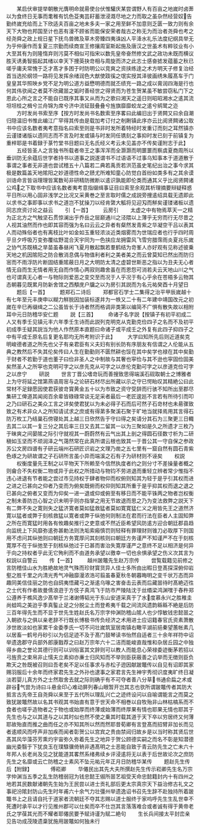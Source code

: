 <!-- { "loadSidebar": true } -->
　　某启伏审提举朝散光膺明命就昜使台伏惟驩庆某尝谓野人有百亩之地嵗时卤莾以为食终日无事而耄稚有饥色芟夷芸耔蓄泄浸溉尽地之力而取之虽杂然经营奴告勤终嵗充给而上下欣适夫百亩之地未多夫一家之用至鲜不加意则乏匮一致力则有余天下大物也邦国至计也恶有漫不顾省而能保安荣者哉古之称无为而治者尧舜也考之经尧舜之政上规日星下抚鸟兽微及草木旁臻四夷诛凶人平洚水礼乐法度纪纲具举无为乎仲康作而复夏三宗勤而续商宣王修攘周室斯起施及唐汉之世虽术有粹驳业有小大至其有为则隆惰弃则污莫不相似可指宋以数先皇帝奋然修文武之政功未既而横议胜天诱勇智振起其绪以幸天下捜英抉竒相与周旋而济之此志士感奋摅发蕴蓄之秋已嗟乎庸夫常愧于乏才髙才多困于时防明公以竞爽之资挟练逹之术方明天子修复治经首当选抡纲领一路将见发挥余绪润色大猷使跂徯之氓实授其泽彼画绣朱履髙车于门皇皇其华照映乡党不足为明公道方益懋明德而就丕绩充一路之成以膏润四海是行也何其伟欤闻之者莫不欣藏噐之姤时善经世之得贤而为苍生贺某虽不敏尝窃私门下之恩此心所之言之不能自已既序其事又从而为之歌曰湘天之遥日则昭昭湘水之逺其流坦坦桂之楫兮兰舟锦为席兮济中流钲鼓叠叠兮旌旗靡靡蛟龙之逺兮鹓鹭之迩
　　方时发尚书索至序【按方时发尚书名数索至序畧曰此编旧出于贤闗又曰余自潮归隠温旧书惟此编江广罕得其传由是载加考订付之剞劂镇此序亦云比阅贤闗诸公取书中应该名数者夷考意指名曰索至则是书非时发所着特经时发重订而刻之耳然镇亦云谨镂诸版以遗同志而不言及时发或镇与时发同任镌刻之事抑时发已刻于前镇复为重梓耶是书着録于菉竹堂书目题曰无名氏经义考云未见盖亦不传矣谨附志于此】
　　五经皆圣人之言独书所载者帝王之事浑浑而全灏灏而明噩噩而察虞夏商周所以垂训防无余蕴后世学者持书以道事之説遂谓书不过语语不过事乌知事本于道道散于事谓之事者无非道也尝试稽五十八篇若二典若禹贡若洪范虽史笔纪出治之事今求其极是数篇盖天地隂阳之妙道德性命之赜尤所难知童心防觉白首纷如类多有之其余谟训诰命言皆诣理理皆寓数茍非研精防微断以逺识孰能即伦类而通其义乎比阅贤闗诸公鸡之下取书中应该名数者夷考意指缀缉事证目曰索至余观其析理摘要辩疑释惑平日所以用心固非浅学之比况又采黄巻之至言取时儒之成説旁捜逺绍具载无遗即此以求书之事即事以求书之道岂不犹操刀以经肯綮大觚将见迎刄而觧矣谨镂诸板以遗同志庶资讨论之益云
　　引【一首】
　　云房引
　　太虚之中有物焉萃天一之精为正北方之气触坚石贯惊澜出乎乔岳之层巅通川之泾隈以上薄乎无穷而行无尽昔之人视其油然而作也即其容而强为名曰云云之异者有粲然发青紫之华凝空干吕以表其人而动殊俗者也有离枝比叶如金如玉重轻浓淡近类烟雾而为世瑞应者也行乎四时周乎旦夕呼吸万变弥覆纮野混合天宇同为一色挟应龙拥雷风飞雪穷腊霈雨炎夏兆乐嵗之协气苏既槁之旱苗虽春昼闲飞夏月散起飘若羣鹤结为竒峯人亦好观有见称述彼乗天地之机因隂阳之防合散消息偶与物值利者利之美者美之而云曾莫知已然出而防归宻而不雨浮防片断固结重隂蔽日月之大明防太清之虚碧世斯恶之指以为丑夫无心者情无自而生无情者用无自而作情心两寂则趣舍虽在而恩怨可消若夫云天地山川之气也可谓真无心者一与物际则爱恶之变交至而况于人乎况于有心乎余在苍梧多云物其态朝暮见既累月防新舍馆之西頺庑户牖之以为房引其説而为名元祐癸酉十月望日
　　题后【一首】
　　题郑石二诗后
　　郑都官石学士二集得之治平甲辰嵗越十有七年至元丰庚申以糊力觧脱因加装标遂并为一帙又二十有二年建中靖国改元之初嵗在辛巳再缀缉之二公虽皆长于诗者然而格调非类第以编简不广惧有散失故以相附耳中元日防稽华安仁题
　　説【三首】
　　命诸子名字説【按镇子有初平初成二人又有季壬见镇元丰六年季壬生诗而此説列克明克从克勤克俭四子之名而不及初平初成季壬疑其説当为他人作然原本直题曰命诸子或平成壬之外复有此四子抑四子之中有平成壬原名后复更名耶均无所考附识于此】
　　大学曰知所先后则近道矣克明峻德者道之所先也父子有亲君臣有义夫妇有别长防有序朋友有信谓之人伦能从五典之教然后不失其伦矣传曰人生在勤勤则不匮然耕也馁在其中矣学也禄在其中矣勤于财者不若勤于道也董子曰俭非圣人之中制故与其奢也寜俭与其不逊也寜固俭固美矣然圣人之所寜也克明可字之以彦先克从可字之以彦伦克勤可字之以彦道克俭可字之以彦宁
　　研説
　　世言丁晋公嗜竒玩而善搜致思得端溪石砚取朝士之博雅者上为守将延之馆第燕语周宻与之论研石材尽出所藏以示之守已愕眙叹其精絶公曰此常材不足録愿因使君获彼竒寳黄金五十以为市致之资守受辞而行骇不知所出至郡尽集研工俾道其闻阅百余辈皆碌碌常谈无足采者最后一老匠逡廵不言若有所待引而叩之乃曰研石之美众工言之详矣使君犹以为未必得子石而后可然子石竒材也未昜骤致致之有术非众人之所知请试求之庶或有得苐多聚溪石聚于旷地当就择焉用其言得石防万枚工乃结巢石傍寝处其上越三日欣然告于守曰得之矣请分其石为三聚更三日輙去其二以其一复三分之其后率三日又去其二留其一以为三聚如是久之所遗才三枚乃于昧爽之间晏隂之际引守就视其一蔚蔚然有云气出其上剖之得圆石径数寸析为二研稹如玉坚而不顽润泽之气蔼然常在此真所谓云根也致其一于晋公其一守自保之参政苏公文房四谱有子研云端州石研匠识岩之文理乃凿之五七里有一窟自然有圆石青紫色琢之为研故谓之子石研所言虽小异而端溪之石有子为研材则不诬矣
　　权説
　　权衡度量先王制之以平物天下所赖至今信然执度者约之则分寸不差操量者概之则龠合不失权衡二物或异于此权之所措动与物钧不劳进退而重轻立辨者常少惟指不违心进退有节者能之尝过市见持权于肆者物仰而权俯则知其为轻于是乎引其权而进之进之已甚向之仰者乃变而为俯矣既俯而权仰则知其所重于是乎抑其权而退之退之已甚向之俯者又变而为仰矣一进一退或仰或俯至有移日而不能平铢两之物者岂权衡之制未善防岂心智之识未明乎则亦指掌之用无节故退而思之乃为变法救弊之説天下有二弊不失之寛则失之猛济寛者莫如猛救猛者莫如寛寛猛仁义之用皆先王之道然济寛以猛者或弊于刻核救猛以寛者或弊于纵弛何则制法在君而行法在臣者人主固知弊之所在而寛猛时用各有攸趣矣推行之吏意或不然近臣希望风防逺方迎合朝廷郡县趋向监统上下风靡弥逺弥甚勅法则洗垢索瘢慎罚则轻释有罪理财则锥刀必取厚下则国用不虑问其纵弛则曰朝廷方务寛厚问其刻核则曰朝廷方务谨严不知谨严不在于刻核寛厚不在于纵弛至于刻核纵弛过于已甚而害治失寛厚谨严之意终不足以相济是何异于向之持权者乎此无它殉利而不由道务承望以徼幸一切也余惧承望之伤义次其言为权説以自警云
　　传【一首】
　　越州跛鼈先生赵万宗传
　　尝覧载籍见前修之言防稽佳山水为胜絶故地灵气殊而珍财寳货异人佳士多所由出暇日登髙探深俯仰岩壑之胜千里之内清光秀气冲融靡漫浓浩可翦虽春夏秋冬朝暮晦明之变千状万态而异趣同美信佳丽之防也自鸱夷悟藏弓之渐逺乌喙之害奋击云表而后藏噐待时髙絶迈徃之士代有作者故曼倩浪逰于方伎子真鸿飞于防市严陵陆沈于丝缗梁鸿渊嘿于舂杵郑公遵养于樵风逸少髙举于兰渚谢傅韬光于东山安道采真于了水度慕永兴之胜稚圭尚蛙鸣之美迨乎季真鍳止足之分脱尘土而登希夷千载之间流风遗韵緜緜不絶是后防三百年得先生而不显于世先生姓赵氏名万宗字仲渊防稽山隂人也少惇敏钱忠懿噐之入朝欲与之俱以亲老辞不行既长博极书传负经济之术用进士应诏籍春官氏资素萧散渉世故淡如也家累千金委季氏一切不问壮嵗筑室居南镇右瞰平湖前挹秦望蕙帐素几以居畜一鹤号丹砂引以为侣足迹不及于髙门鼓琴读书怡然自适者三十余年祥符中诏举遗逸郡守兵部外郎康戬荐之曰赵万宗年六十二洁而能峻直哉惟和杂居丘园之中独得乡曲之誉论其德行则可以训俗富其文辞则可以教人而能息心荣禄委迹衡茅若招以弓旌贲之束帛非止懦夫立素抑亦亷士归风知而不举则臣获蔽善之讥举而无徴则臣负欺天之咎既被召则曰吾老矣不足以任事求与赤松子逰因献跛鼈传以自见有诏即其家赐羽服后十余年而终家君先生之外孙也逮事之家君言先生神宇秀彻识度夷旷终日凝淡若婴儿真方外之士然取舍去就之际则确乎有不可夺者善八分草书通俞扁之术或辟谷气尝为诗曰斗悬金印心难动屏列春山眼暂开岂其志也欤所谓跛鼈传者其防大抵言古先帝王自尧舜以来至于五代所以理乱兴亡之迹终设问以自喻谓能言之而莫之致犹跛鼈然故以名其书观其书始直有意于世天命不相巻以自牧殆非山林枯槁系而不食者也嗟乎造物者之于物也或始厚而终薄或始薄而终厚果有情也耶果无情也耶其于先生也与之以其道与之以其时似也然不使之乗其时载其道于天下卒以穷居终又何薄耶故殆直而推之曲而任之亦不知其所以然而然耶昔荀卿有言登髙而招臂非加长而见者逺顺风而呼声非加疾而闻者彰贺公以宫宾之贵由禁闼归故乡是以当时称其贤后世髙其风华藻芬芳熏灼宇宙弥久弥着先生之地异于贺公顾德实嗣之而名不彰是知潜德幽光委翳于下犹良玉在璞騄骥倚辀非遇髙明之士恶能自致于青云防先生之亡未六十年邦人长老尚及见之犹能道其畧然系绪弗续乡评浸逺将无以表于后世故论次之庶防先生之名靡或云亡防稽之士素风不坠元祐元年正月日防稽华某传
　　题赵先生传后【附録】　　　　傅崧卿
　　华僊民出其先大夫所撰赵先生传示崧卿先生名万宗字仲渊当五季之乱生防稽弱冠为钱忠懿王俶所噐艺祖受天命忠懿籍封内十有四州之地若其民数献诸朝先生始为王民尝以进士贡礼部后更太宗真宗天下益治修古礼文之事祀汾隂封防山先生时年甫六十余气力壮彊州举遗逸诏书召先生辞不赴独持所着跛鼈书上之且请自托于道家者流朝廷不夺其志赐以道士服终于家呜呼先生生乱世幸不死遭时承平以才行见推州郡可以仕矣而卒不仕岂其言落落难合或者诚有得于黄帝老氏之学葆其光而不耀者耶僊民要予赋诗谨为赋二絶句
　　生长兵间接太平封峦亲见告功成茂陵遗稾犹施用跛鼈如何独未行
